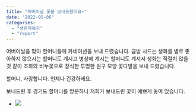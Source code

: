 ```yaml
---
title: "어버이날 꽃을 보내드렸어요~"
date: "2022-05-06"
categories: 
  - "생존자복지"
  - "report"
---
```


어버이날을 맞아 할머니들께 카네이션을 보내 드렸습니다. 금방 시드는 생화를 별로 좋아하지 않으시는 할머니도 계시고 병상에 계시는 할머니도 계셔서 생화는 적절치 않을 것 같아 조화와 비누꽃으로 장식한 투명한 원구 모양 꽃다발을 보내 드렸습니다.

할머니, 사랑합니다. 언제나 건강하세요.

보내드린 후 경기도 할머니를 방문하니 저희가 보내드린 꽃이 예쁘게 놓여 있습니다.

- ![](https://womenandwar.net/kr/wp-content/uploads/2022/05/크기변환20220510_153622-rotated.jpg)
